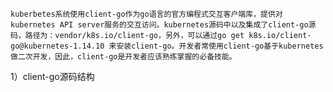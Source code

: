     kuberbetes系统使用client-go作为go语言的官方编程式交互客户端库，提供对kubernetes API server服务的交互访问。kubernetes源码中以及集成了client-go源码，路径为：vendor/k8s.io/client-go，另外，可以通过go get k8s.io/client-go@kubernetes-1.14.10 来安装client-go。开发者常使用client-go基于kubernetes做二次开发，因此，client-go是开发者应该熟练掌握的必备技能。

1）client-go源码结构
